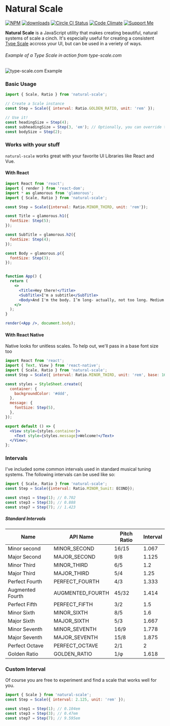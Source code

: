 # Natural Scale

[![NPM][npm-badge-img]][npm-badge-link]
[![downloads][downloads-badge]][npmcharts]
[![Circle CI Status][circle-ci-badge]][circle-ci-url]
[![Code Climate][codeclimate-badge]][codeclimate-url]
[![Support Me][support-badge-image]][support-badge-url]

<!-- [![Coverage Status][coverage-badge]][coverage-url] -->

**Natural Scale** is a JavaScript utility that makes creating beautiful, natural systems of scale a cinch. It's especially useful for creating a consistent [Type Scale](http://type-scale.com) accross your UI, but can be used in a veriety of ways.

###### Example of a Type Scale in action from type-scale.com

![type-scale.com Example](https://jklb-os.s3.amazonaws.com/samples/type-scale--example.gif)

### Basic Usage

```jsx
import { Scale, Ratio } from 'natural-scale';

// Create a Scale instance
const Step = Scale({ interval: Ratio.GOLDEN_RATIO, unit: 'rem' });

// Use it!
const headingSize = Step(4);
const subheadingSize = Step(3, 'em'); // Optionally, you can override the unit of measure
const bodySize = Step(2);
```

### Works with your stuff

`natural-scale` works great with your favorite UI Libraries like React and Vue.

#### With React

```jsx
import React from 'react';
import { render } from 'react-dom';
import * as glamorous from 'glamorous';
import { Scale, Ratio } from 'natural-scale';

const Step = Scale({interval: Ratio.MINOR_THIRD, unit: 'rem'});

const Title = glamorous.h1({
  fontSize: Step(5);
});

const SubTitle = glamorous.h2({
  fontSize: Step(4);
});

const Body = glamorous.p({
  fontSize: Step(3);
});


function App() {
  return (
    <>
      <Title>Hey there!</Title>
      <SubTitle>I'm a subtitle</SubTitle>
      <Body>And I'm the body. I’m long- actually, not too long. Medium length.</Body>
    </>
  );
}

render(<App />, document.body);
```

#### With React Native

Native looks for unitless scales. To help out, we'll pass in a base font size too

```jsx
import React from 'react';
import { Text, View } from 'react-native';
import { Scale, Ratio } from 'natural-scale';
const Step = Scale({ interval: Ratio.MINOR_THIRD, unit: 'rem', base: 16 });

const styles = StyleSheet.create({
  container: {
    backgroundColor: '#ddd',
  },
  message: {
    fontSize: Step(5),
  },
});

export default () => {
  <View style={styles.container}>
    <Text style={styles.message}>Welcome!</Text>
  </View>;
};
```

### Intervals

I've included some common intervals used in standard musical tuning systems. The following intervals can be used like so:

```jsx
import { Scale, Ratio } from 'natural-scale';
const Step = Scale({interval: Ratio.MINOR_Sunit: ECOND});

const step1 = Step(1); // 0.702
const step3 = Step(3); // 0.888
const step7 = Step(7); // 1.423
```

##### Standard Intervals

| Name             | API Name         | Pitch Ratio | Interval |
| ---------------- | ---------------- | ----------- | -------- |
| Minor second     | MINOR_SECOND     | 16/15       | 1.067    |
| Major Second     | MAJOR_SECOND     | 9/8         | 1.125    |
| Minor Third      | MINOR_THIRD      | 6/5         | 1.2      |
| Major Third      | MAJOR_THIRD      | 5/4         | 1.25     |
| Perfect Fourth   | PERFECT_FOURTH   | 4/3         | 1.333    |
| Augmented Fourth | AUGMENTED_FOURTH | 45/32       | 1.414    |
| Perfect Fifth    | PERFECT_FIFTH    | 3/2         | 1.5      |
| Minor Sixth      | MINOR_SIXTH      | 8/5         | 1.6      |
| Major Sixth      | MAJOR_SIXTH      | 5/3         | 1.667    |
| Minor Seventh    | MINOR_SEVENTH    | 16/9        | 1.778    |
| Major Seventh    | MAJOR_SEVENTH    | 15/8        | 1.875    |
| Perfect Octave   | PERFECT_OCTAVE   | 2/1         | 2        |
| Golden Ratio     | GOLDEN_RATIO     | 1/φ         | 1.618    |

### Custom Interval

Of course you are free to experiment and find a scale that works well for you.

```jsx
import { Scale } from 'natural-scale';
const Step = Scale({ interval: 2.125, unit: 'rem' });

const step1 = Step(1); // 0.104em
const step3 = Step(3); // 0.47em
const step7 = Step(7); // 9.595em
```

[npm-badge-img]: https://badge.fury.io/js/natural-scale.svg
[npm-badge-link]: http://badge.fury.io/js/natural-scale
[codeclimate-badge]: https://codeclimate.com/github/jakeleboeuf/natural-scale/badges/gpa.svg
[codeclimate-url]: https://codeclimate.com/github/jakeleboeuf/natural-scale
[coverage-badge]: https://codeclimate.com/github/jakeleboeuf/natural-scale/badges/coverage.svg
[coverage-url]: https://codeclimate.com/github/jakeleboeuf/natural-scale/coverage
[circle-ci-badge]: https://img.shields.io/circleci/project/github/jakeleboeuf/natural-scale.svg
[circle-ci-url]: https://circleci.com/gh/jakeleboeuf/natural-scale
[npmcharts]: http://npmcharts.com/compare/natural-scale
[downloads-badge]: https://img.shields.io/npm/dw/natural-scale.svg
[support-badge-image]: https://img.shields.io/badge/support-jake-0666d0.svg
[support-badge-url]: https://commerce.coinbase.com/checkout/ec081042-4a98-42bf-bf04-e882a81db30f
